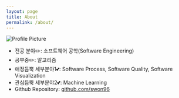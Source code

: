 ```yaml
---
layout: page
title: About
permalink: /about/
---
```


<img src="{{ site.baseurl }}/assets/profile-placeholder.gif" title="Profile Picture" class="profile">


- 전공 분야✏️: 소프트웨어 공학(Software Engineering)
- 공부중✏️: 알고리즘
- 애정듬뿍 세부분야1💕: Software Process, Software Quality, Software Visualization
- 관심듬뿍 세부분야2💕: Machine Learning
- Github Repository: [github.com/swon96](https://github.com/swon96/ML)
